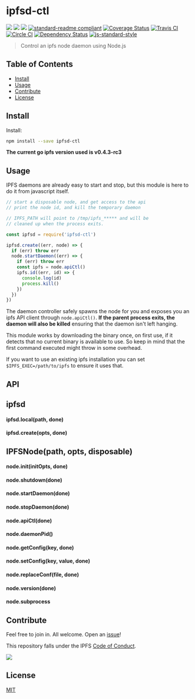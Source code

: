 # ipfsd-ctl

[![](https://img.shields.io/badge/made%20by-Protocol%20Labs-blue.svg?style=flat-square)](http://ipn.io)
[![](https://img.shields.io/badge/project-IPFS-blue.svg?style=flat-square)](http://ipfs.io/)
[![](https://img.shields.io/badge/freenode-%23ipfs-blue.svg?style=flat-square)](http://webchat.freenode.net/?channels=%23ipfs)
[![standard-readme compliant](https://img.shields.io/badge/standard--readme-OK-green.svg?style=flat-square)](https://github.com/RichardLitt/standard-readme)
[![Coverage Status](https://coveralls.io/repos/github/ipfs/js-ipfsd-ctl/badge.svg?branch=master)](https://coveralls.io/github/ipfs/js-ipfsd-ctl?branch=master)
[![Travis CI](https://travis-ci.org/ipfs/js-ipfsd-ctl.svg?branch=master)](https://travis-ci.org/ipfs/js-ipfsd-ctl)
[![Circle CI](https://circleci.com/gh/ipfs/js-ipfsd-ctl.svg?style=svg)](https://circleci.com/gh/ipfs/js-ipfsd-ctl)
[![Dependency Status](https://david-dm.org/ipfs/js-ipfsd-ctl.svg?style=flat-square)](https://david-dm.org/ipfs/js-ipfsd-ctl) [![js-standard-style](https://img.shields.io/badge/code%20style-standard-brightgreen.svg?style=flat-square)](https://github.com/feross/standard)

> Control an ipfs node daemon using Node.js

## Table of Contents

- [Install](#install)
- [Usage](#usage)
- [Contribute](#contribute)
- [License](#license)

## Install

Install:
```sh
npm install --save ipfsd-ctl
```

__The current go ipfs version used is v0.4.3-rc3__

## Usage

IPFS daemons are already easy to start and stop, but this module is here to do it from javascript itself.

```js
// start a disposable node, and get access to the api
// print the node id, and kill the temporary daemon

// IPFS_PATH will point to /tmp/ipfs_***** and will be
// cleaned up when the process exits.

const ipfsd = require('ipfsd-ctl')

ipfsd.create((err, node) => {
  if (err) throw err
  node.startDaemon((err) => {
    if (err) throw err
    const ipfs = node.apiCtl()
    ipfs.id((err, id) => {
      console.log(id)
      process.kill()
    })
  })
})
```

The daemon controller safely spawns the node for you and exposes you an ipfs API client through `node.apiCtl()`. __If the parent process exits, the daemon will also be killed__ ensuring that the daemon isn't left hanging.

This module works by downloading the binary once, on first use, if it detects that no current binary is available to use. So keep in mind that the first command executed might throw in some overhead.

If you want to use an existing ipfs installation you can set `$IPFS_EXEC=/path/to/ipfs` to ensure it uses that.

## API

## ipfsd

#### ipfsd.local(path, done)

#### ipfsd.create(opts, done)

## IPFSNode(path, opts, disposable)

#### node.init(initOpts, done)

#### node.shutdown(done)

#### node.startDaemon(done)

#### node.stopDaemon(done)

#### node.apiCtl(done)

#### node.daemonPid()

#### node.getConfig(key, done)

#### node.setConfig(key, value, done)

#### node.replaceConf(file, done)

#### node.version(done)

#### node.subprocess

## Contribute

Feel free to join in. All welcome. Open an [issue](https://github.com/ipfs/js-ipfsd-ctl/issues)!

This repository falls under the IPFS [Code of Conduct](https://github.com/ipfs/community/blob/master/code-of-conduct.md).

[![](https://cdn.rawgit.com/jbenet/contribute-ipfs-gif/master/img/contribute.gif)](https://github.com/ipfs/community/blob/master/contributing.md)

## License

[MIT](LICENSE)
